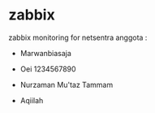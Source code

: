 # zabbix
zabbix monitoring for netsentra
anggota :
- Marwanbiasaja

- Oei 1234567890

- Nurzaman Mu'taz Tammam


- Aqiilah
